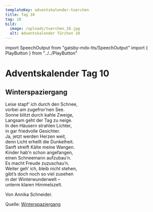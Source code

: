 ```yaml
---
templateKey: adventskalender-tuerchen
title: Tag 10
tag: 10
bild:
  image: /uploads/tuerchen_10.jpg
  alt: Adventskalender Türchen 10
---
```


import SpeechOutput from "gatsby-mdx-tts/SpeechOutput"
import { PlayButton } from "../../PlayButton"

<SpeechOutput id="adventskalender-tag-10" customPlayButton={PlayButton}>

# Adventskalender Tag 10

## Winterspaziergang

Leise stapf‘ ich durch den Schnee,  
vorbei am zugefror’nen See.  
 Sonne blitzt durch kahle Zweige,  
Langsam geht der Tag zu neige.  
 In den Häusern strahlen Lichter,  
in gar friedvolle Gesichter.  
 Ja, jetzt werden Herzen weit,  
denn Licht erhellt die Dunkelheit.  
 Sanft streift Kälte meine Wangen.  
Kinder hab’n schon angefangen,  
einen Schneemann aufzubau’n.  
 Es macht Freude zuzuschau’n.  
 Weiter geh‘ ich, bleib nicht stehen,  
gibt’s doch noch so viel zusehen  
in der Winterwunderwelt –  
unterm klaren Himmelszelt.

Von Annika Schneider.

Quelle: [Winterspaziergang](https://mal-alt-werden.de/winterspaziergang-ein-mitsprechgedicht-fuer-den-winter/)

</SpeechOutput>

